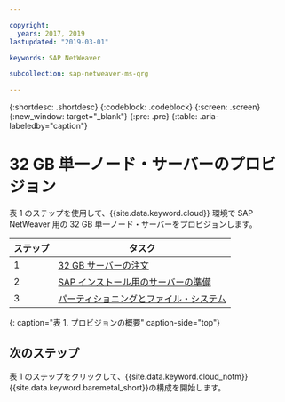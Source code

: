 ```yaml
---

copyright:
  years: 2017, 2019
lastupdated: "2019-03-01"

keywords: SAP NetWeaver

subcollection: sap-netweaver-ms-qrg

---
```


{:shortdesc: .shortdesc}
{:codeblock: .codeblock}
{:screen: .screen}
{:new_window: target="_blank"}
{:pre: .pre}
{:table: .aria-labeledby="caption"}

# 32 GB 単一ノード・サーバーのプロビジョン

表 1 のステップを使用して、{{site.data.keyword.cloud}} 環境で SAP NetWeaver 用の 32 GB 単一ノード・サーバーをプロビジョンします。

| ステップ | タスク |
| --- | --- |
| 1 | [32 GB サーバーの注文](/docs/infrastructure/sap-netweaver-ms-qrg?topic=sap-netweaver-ms-qrg-install_32GB) |
| 2 | [SAP インストール用のサーバーの準備](/docs/infrastructure/sap-netweaver-ms-qrg?topic=sap-netweaver-ms-qrg-2-preparing-your-server-for-your-sap-installation-32-gb-) |
| 3 | [パーティショニングとファイル・システム](/docs/infrastructure/sap-netweaver-ms-qrg?topic=sap-netweaver-ms-qrg-partition_32GB) |
{: caption="表 1. プロビジョンの概要" caption-side="top"}

## 次のステップ

表 1 のステップをクリックして、{{site.data.keyword.cloud_notm}} {{site.data.keyword.baremetal_short}}の構成を開始します。
